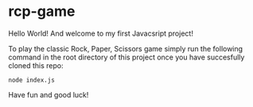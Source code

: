 # rcp-game

Hello World! And welcome to my first Javacsript project!

To play the classic Rock, Paper, Scissors game simply run the following command in the root directory of this project once you have succesfully cloned this repo:

```
node index.js
```

Have fun and good luck!
